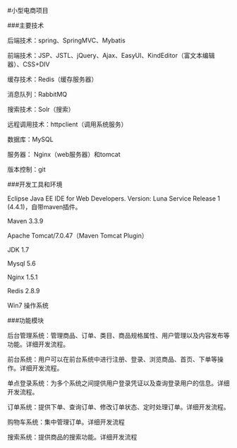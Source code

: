 #小型电商项目

###主要技术

后端技术：spring、SpringMVC、Mybatis

前端技术：JSP、JSTL、jQuery、Ajax、EasyUI、KindEditor（富文本编辑器）、CSS+DIV

缓存技术：Redis（缓存服务器）

消息队列：RabbitMQ

搜索技术：Solr（搜索）

远程调用技术：httpclient（调用系统服务）

数据库：MySQL

服务器： Nginx（web服务器）和tomcat

版本控制：git

###开发工具和环境

Eclipse Java EE IDE for Web Developers. Version: Luna Service Release 1 (4.4.1)，自带maven插件。

Maven 3.3.9

Apache Tomcat/7.0.47（Maven Tomcat Plugin）

JDK 1.7

Mysql 5.6

Nginx 1.5.1

Redis 2.8.9

Win7 操作系统

###功能模块

后台管理系统：管理商品、订单、类目、商品规格属性、用户管理以及内容发布等功能。详细开发流程。

前台系统：用户可以在前台系统中进行注册、登录、浏览商品、首页、下单等操作。详细开发流程。

单点登录系统：为多个系统之间提供用户登录凭证以及查询登录用户的信息。详细开发流程。

订单系统：提供下单、查询订单、修改订单状态、定时处理订单。详细开发流程。

购物车系统：集中管理订单。详细开发流程

搜索系统：提供商品的搜索功能。详细开发流程
